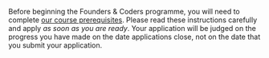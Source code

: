 Before beginning the Founders & Coders programme, you will need to complete [our course prerequisites](./prerequisites). Please read these instructions carefully and apply _as soon as you are ready_. Your application will be judged on the progress you have made on the date applications close, not on the date that you submit your application.
